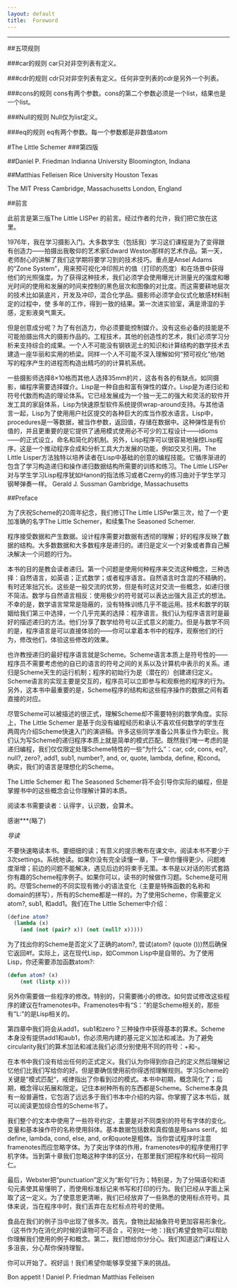 ```yaml
---
layout: default
title:  Foreword
---
```


--------------
##五项规则


###car的规则
car只对非空列表有定义。


###cdr的规则
cdr只对非空列表有定义。任何非空列表的cdr是另外一个列表。

###cons的规则
cons有两个参数。cons的第二个参数必须是一个list，结果也是一个list。

###Null的规则
Null仅为list定义。

###eq的规则
eq有两个参数。每一个参数都是非数值atom


#The Little Schemer
###第四版

##Daniel P. Friedman
Indianna University
Bloomington, Indiana

##Matthias Felleisen
Rice University
Houston Texas

The MIT Press
Cambridge, Massachusetts
London, England

##前言

此前言是第三版The Little LISPer 的前言。经过作者的允许，我们把它放在这里。


1976年，我在学习摄影入门。大多数学生（包括我）学习这们课程是为了变得跟有创造力——拍摄出我敬仰的艺术家Edward Weston那样的艺术作品。第一天，老师耐心的讲解了我们这学期将要学习到的技术技巧。重点是Ansel Adams的“Zone System”，用来预可视化冲印照片的值（打印的亮度）和在场景中获得他们的光照强度。为了获得这种技术，我们必须学会使用曝光计测量光的强度和曝光时间的使用和发展的时间来控制的黑色层次和图像的对比度。而这需要耕地层次的技术比如装底片，开发及冲印，混合化学品。摄影师必须学会仪式化敏感材料制定的过程中，使 多年的工作，得到一致的结果。第一次进实验室，满是滑湿的手感，定影液臭气熏天。

但是创意成分呢？为了有创造力，你必须要能控制媒介。没有这些必备的技能是不可能拍摄出伟大的摄影作品的。工程技术，其他的创造性的艺术，我们必须学习分析来支持综合的成果。一个人不可能没有钢铁泥土的知识和计算结构的数学技术去建造一座华丽和实用的桥梁。同样一个人不可能不深入理解如何“预可视化”他/她写的程序产生的进程而构造出精巧的的计算机系统。


一些摄影师选择8×10格而其他人选择35mm的片，这各有各的有缺点。如同摄影，编程序需要选择媒介。Lisp是一种自由和富有弹性的媒介。Lisp是为递归论和符号代数而构造的理论体系。它已经发展成为一个独一无二的强大和灵活的软件开发工具的家庭体系，Lisp为快速原型软件系统提供wrap-around支持。与其他语言一起，Lisp为了使用用户社区提交的各种巨大的库当作胶水语言。Lisp中，procedures是一等数据，被当作参数，返回值，存储在数据中。这种弹性是有价值的，并且更重要的是它提供了通用模式使用必不可少的工程设计——idioms——的正式设立，命名和简化的机制。另外，Lisp程序可以很容易地操控Lisp程序。这是一个推动程序合成和分析工具大力发展的功能，例如交叉引用。The Little Lisper方法独特以培养读者在Lisp中基础的创意的编程技能。它循序渐进的包含了学习构造递归和操作递归数据结构所需要的训练和练习。The Little LISPer对与学生学习Lisp程序犹如Hanon的指法练习或者Czerny的练习曲对于学生学习钢琴弹奏一样。
Gerald J. Sussman
Gambridge, Massachusetts

##Preface

为了庆祝Scheme的20周年纪念，我们修订The Little LISPer第三次，给了一个更加准确的名字The Little Schemer，和续集The Seasoned Schemer.

程序接受数据和产生数据。设计程序需要对数据有透彻的理解；好的程序反映了数据的结构。大多数数据和大多数程序是递归的。递归是定义一个对象或者靠自己解决解决一个问题的行为。

本书的目的是教会读者递归。第一个问题是使用何种程序来交流这种概念，三种选择：自然语言，如英语；正式数学；或者程序语言。自然语言时含混的不精确的，有时还笨拙冗长。这些是一般交流的优势，但是有时这对交流一些概念，如递归很不简洁。数学与自然语言相反：使用极少的符号就可以表达出强大且正式的想法。不幸的是，数学语言常常是隐蔽的，没有特殊训练几乎不能运用。技术和数学的联姻给我们第三中选择，一个几乎完美的选择：程序语言。我们认为程序语言时是最好的描述递归的方法。他们分享了数学给符号以正式意义的能力。但是与数学不同的是，程序语言是可以直接体验的——你可以拿着本书中的程序，观察他们的行为，修改他们，体验这些修改的效果。

也许教授递归的最好程序语言就是Scheme。Scheme语言本质上是符号性的——程序员不需要考虑他的自已的语言的符号之间的关系以及计算机中表示的关系。递归是Scheme天生的运行机制；程序的初始行为是（潜在的）创建递归定义。Scheme语言的实现主要是交互的，程序员可以立即参与和观察他的程序的行为。另外，这本书中最重要的是，Scheme程序的结构和这些程序操作的数据之间有着直接的对应。

尽管Scheme可以被描述的很正式，理解Scheme却不需要特别的数学角度。实际上，The Little Schemer 是基于向没有编程经历和承认不喜欢任何数学的学生在两周内介绍Scheme快速入门的演讲稿。许多这些同学准备公共事业作为职业。我们认为写Scheme的递归程序本质上就是简单的模式匹配。既然我们唯一考虑的是递归编程，我们仅仅限定处理Scheme特性的一些“为什么”：car, cdr, cons, eq?, null?, zero?, add1, sub1, number?, and, or, quote, lambda, define, 和cond。确实，我们的语言是理想化的Scheme。

The Little Schemer 和 The Seasoned Schemer将不会引导你实际的编程，但是掌握书中的这些概念会让你理解计算的本质。

阅读本书需要读者：认得字，认识数，会算术。

感谢***(略了)

*导读*


不要快速略读本书。要细细的读；有意义的提示散布在课文中。阅读本书不要少于3次settings。系统地读。如果你没有完全读懂一章，下一章你懂得更少。问题难度渐增；前边的问题不能解决，遇见后边的将束手无策。本书是以对话的形式套路你有趣的Scheme程序例子。如果你可以，读书的时候做作习题。Scheme是可用的。尽管Scheme的不同实现有微小的语法变化（主要是特殊函数的名称和domain的拼写），所有的Scheme都是一样的。为了使用Scheme，你需要定义atom?, sub1, 和add1。我们在The Little Schemer中介绍：

```scheme
(define atom?
  (lambda (x)
    (and (not (pair? x)) (not (null? x)))))
```

为了找出你的Scheme是否定义了正确的atom?, 尝试(atom? (quote ()))然后确保它返回#f。实际上，这在现代Lisp，如Common Lisp中是自带的。为了使用Lisp，你还需要添加函数atom?:

```lisp
(defun atom? (x)
    (not (listp x)))
```

另外你需要做一些程序的修改。特别的，只需要微小的修改。如何尝试修改这些程序的建议在framenotes中。Framenotes中有“S：”的是Scheme相关的，那些有”L:”的是Lisp相关的。

第四章中我们将会从add1，sub1和zero？三种操作中获得基本的算术。Scheme本身没有提供add1和aub1，你必须用内建的基元定义加法和减法。为了避免circularity我们的算术加法和减法我们必须分别使用不同的符号：+和-。

在本书中我们没有给出任何的正式定义。我们认为你得到你自己的定义然后理解记忆他们比我们写给你的好。但是要确信使用前你得透彻理解规则。学习Scheme的关键是“模式匹配“，戒律指出了你看到过的模式。本书中初期，概念简化了；后期，概念得以拓展和限定。记住本树种所有的东西都是Scheme。Scheme本身具有一般普遍性，它包涵了远远多于我们书本中介绍的内容。你掌握了这本书后，就可以阅读更加综合性的Scheme书了。

我们整个的文本中使用了一些符号约定，主要是对不同类别的符号有字体的变化。变量和基本操作符的名称使用斜体。基本数据包括数和真假值是用sans serif。如define, lambda, cond, else, and, or和quote是粗体。当你尝试程序时注意framenotes而应忽略字体。为了突出字体的作用，framenotes中的程序使用打字机字体。当到第十章我们忽略这种字体的区分，在那里我们把程序和代码一视同仁。

最后，Webster把“punctuation”定义为“断句”行为；特别是，为了分隔语句和语句元素使其易懂明了，而使用标准标记来书写和打印的行为。我们已经从字面上采取了这一定义。为了使意思更清晰，我们已经放弃了一些熟悉的使用标点符号。具体来说，当在程序中时，我们丢弃在左栏标点符号的使用。

食品在我们的例子当中出现了很多次。首先，食物比起抽象符号更加容易形象化。（这书作为在消化的时候的读物可不适合 。可别吐一地：)我们希望食物可以帮助你理解我们使用的例子和概念。第二，我们想给你分分心。我们知道这门课程让人多沮丧，分心帮你保持理智。

你可以开始了。祝好运！我们希望你能够享受接下来的挑战。

Bon appetit !
Daniel P. Friedman
Matthias Felleisen 
